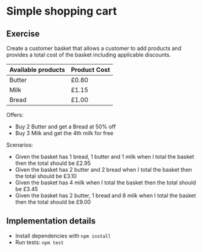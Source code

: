 # Simple shopping cart

## Exercise

Create a customer basket that allows a customer to add products and provides a total cost of the basket including applicable discounts.

Available products | Product Cost
--- | ---
Butter | £0.80
Milk | £1.15
Bread | £1.00

Offers:

* Buy 2 Butter and get a Bread at 50% off
* Buy 3 Milk and get the 4th milk for free

Scenarios:
* Given the basket has 1 bread, 1 butter and 1 milk when I total the basket then the total should be £2.95
* Given the basket has 2 butter and 2 bread when I total the basket then the total should be £3.10
* Given the basket has 4 milk when I total the basket then the total should be £3.45
* Given the basket has 2 butter, 1 bread and 8 milk when I total the basket then the total should be £9.00

## Implementation details

* Install dependencies with ```npm install```
* Run tests: ```npm test```

